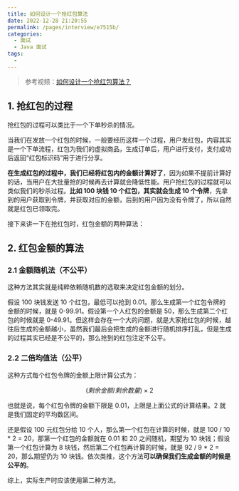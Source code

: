 ```yaml
---
title: 如何设计一个抢红包算法
date: 2022-12-28 21:20:55
permalink: /pages/interview/e7515b/
categories:
  - 面试
  - Java 面试
tags:
  - 
---
```


> 参考视频：[如何设计一个抢红包算法？](https://www.bilibili.com/video/BV1N5411Q76G/)

## 1. 抢红包的过程

抢红包的过程可以类比于一个下单秒杀的情况。

当我们在发放一个红包的时候，一般要经历这样一个过程，用户发红包，内容其实是一个下单流程，红包为我们的虚拟商品，生成订单后，用户进行支付，支付成功后返回“红包标识码”用于进行分享。

**在生成红包的过程中，我们已经将红包内的金额计算好了**，因为如果不提前计算好的话，当用户在大批量抢的时候再去计算就会降低性能。用户抢红包的过程就可以类似我们的秒杀过程。**比如 100 块钱 10 个红包，其实就会生成 10 个令牌**，先拿到的用户获取到令牌，并获取对应的金额，后到的用户因为没有令牌了，所以自然就是红包已领取完。

接下来讲一下在抢红包时，红包金额的两种算法：

## 2. 红包金额的算法

### 2.1 金额随机法（不公平）

这种方法其实就是纯粹依赖随机数的选取来决定红包金额的划分。

假设 100 块钱发送 10 个红包，最低可以抢到 0.01。那么生成第一个红包令牌的金额的时候，就是 0-99.91。假设第一个人红包的金额是 50，那么生成第二个红包的时候就是 0-49.91。但这样会存在一个大的问题，就是大家抢红包的时候，越往后生成的金额越小，虽然我们最后会把生成的金额进行随机排序打乱，但是生成的过程其实已经是不公平的，那么抢到的红包注定不公平。

### 2.2 二倍均值法（公平）

这种方式每个红包令牌的金额上限计算公式为：

$$(剩余金额 / 剩余数量) \times 2$$

也就是说，每个红包令牌的金额下限是 0.01，上限是上面公式的计算结果。2 就是我们固定的平均数区间。

还是假设 100 元红包分给 10 个人，那么第一个红包在计算的时候，就是 100 / 10 * 2 = 20，那第一个红包的金额就在 0.01 和 20 之间随机，期望为 10 块钱；假设第一个红包计算为 8 块钱，然后第二个红包再计算的时候，就是 92 / 9 * 2 = 20，那么期望仍为 10 块钱。依次类推，这个方法**可以确保我们生成金额的时候是公平的**。

综上，实际生产时应该使用第二种方法。
